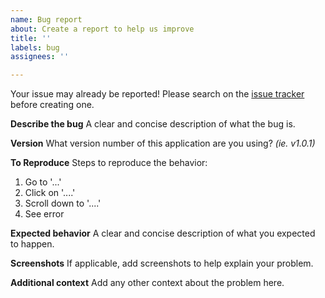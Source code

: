 ```yaml
---
name: Bug report
about: Create a report to help us improve
title: ''
labels: bug
assignees: ''

---
```

Your issue may already be reported!
Please search on the [issue tracker](../) before creating one.

**Describe the bug**
A clear and concise description of what the bug is.

**Version**
What version number of this application are you using? _(ie. v1.0.1)_

**To Reproduce**
Steps to reproduce the behavior:
1. Go to '...'
2. Click on '....'
3. Scroll down to '....'
4. See error

**Expected behavior**
A clear and concise description of what you expected to happen.

**Screenshots**
If applicable, add screenshots to help explain your problem.

**Additional context**
Add any other context about the problem here.
